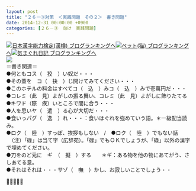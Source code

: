 ```yaml
---
layout: post
title: "２６－③対策　＜実践問題　その２＞　書き問題"
date: 2014-12-31 00:00:00 +0900
categories: [２６－③　向け　実践問題]
---
```


[![](/syuusyuu9701/assets/images/２６－③対策-＜実践問題-その２＞-書き問題-br_c_3028_1.gif)](http://blog.with2.net/link.php?1659096:3028 "日本漢字能力検定(漢検) ブログランキングへ")[日本漢字能力検定(漢検) ブログランキングへ](http://blog.with2.net/link.php?1659096:3028)[![](/syuusyuu9701/assets/images/２６－③対策-＜実践問題-その２＞-書き問題-br_c_1348_1.gif)](http://blog.with2.net/link.php?1659096:1348 "ペット(猫) ブログランキングへ")[ペット(猫) ブログランキングへ](http://blog.with2.net/link.php?1659096:1348)[![](/syuusyuu9701/assets/images/２６－③対策-＜実践問題-その２＞-書き問題-br_c_9257_1.gif)](http://blog.with2.net/link.php?1659096:9257 "気まぐれ日記 ブログランキングへ")[気まぐれ日記 ブログランキングへ](http://blog.with2.net/link.php?1659096:9257)  
![](/syuusyuu9701/assets/images/２６－③対策-＜実践問題-その２＞-書き問題-3f1428d2f345cd19ca06e8f78a6cec72.png)  
＝書き関連＝  
●何ともコス（　狡　）い奴だ・・・  
●その蓋を　コ（　抉　）じ開けてみてください・・・  
●このホテルの料金はすべてコ（　込　）みコ（　込　）みで壱萬円だ・・・  
●コレミ（此　見）よがしの振る舞い、コレミ（此　見）よがしに飾りたてる  
●キワド（際　疾）いところで間に合う・・・  
●人を思いヤ（　遣　）る心が大切だ・・・  
●食いっパグ（　逸　）れ・・・：食いはぐれを強めていう語。＊一級配当読み。  
●ロク（　陸　）すっぽ、挨拶もしない　/　●ロク（　陸　）でもない話  
　（注）「碌」は当て字（広辞苑）。「碌」でもＯＫでしょうが、「碌」以外の漢字で埋めてください。  
●刀をのど元に　ギ　（　擬　）する　　＊ギ：ある物を他の物にあてがう、さしあてる意。  
●それはそれは・・・サゾ（　嘸　）かし、お寂しいことでしょう・・  
  
👋👋👋👋👋  